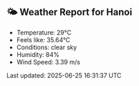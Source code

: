 <!-- WEATHER-START -->
## 🌤 Weather Report for Hanoi

- Temperature: 29°C
- Feels like: 35.64°C
- Conditions: clear sky
- Humidity: 84%
- Wind Speed: 3.39 m/s

Last updated: 2025-06-25 16:31:37 UTC
<!-- WEATHER-END -->
